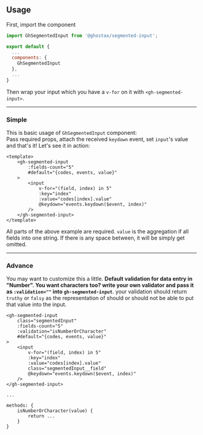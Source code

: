## Usage

First, import the component

```javascript
import GhSegmentedInput from '@ghostax/segmented-input';

export default {
  ...
  components: {
    GhSegmentedInput
  },
  ...
}
```

Then wrap your input which you have a `v-for` on it with `<gh-segmented-input>`.

---

### Simple

This is basic usage of `GhSegmentedInput` component:  
Pass required props, attach the received `keydown` event, set `input`'s value and that's it! Let's see it in action:

```markup
<template>
    <gh-segmented-input
        :fields-count="5"
        #default="{codes, events, value}"
    >
        <input
            v-for="(field, index) in 5"
            :key="index"
            :value="codes[index].value"
            @keydown="events.keydown($event, index)"
        />
    </gh-segmented-input>
</template>
```

All parts of the above example are required. `value` is the aggregation if all fields into one string. If there is any space between, it will be simply get omitted.

---

### Advance

You may want to customize this a little. __Default validation for data entry in "Number". You want characters too? write your own validator and pass it as `:validation=""` into `gh-segmented-input`__. your validation should return `truthy` or `falsy` as the representation of should or should not be able to put that value into the input.

```markup
<gh-segmented-input
    class="segmentedInput"
    :fields-count="5"
    :validation="isNumberOrCharacter"
    #default="{codes, events, value}"
>
    <input
        v-for="(field, index) in 5"
        :key="index"
        :value="codes[index].value"
        class="segmentedInput__field"
        @keydown="events.keydown($event, index)"
    />
</gh-segmented-input>

...

methods: {
    isNumberOrCharacter(value) {
        return ...
    }
}
```
